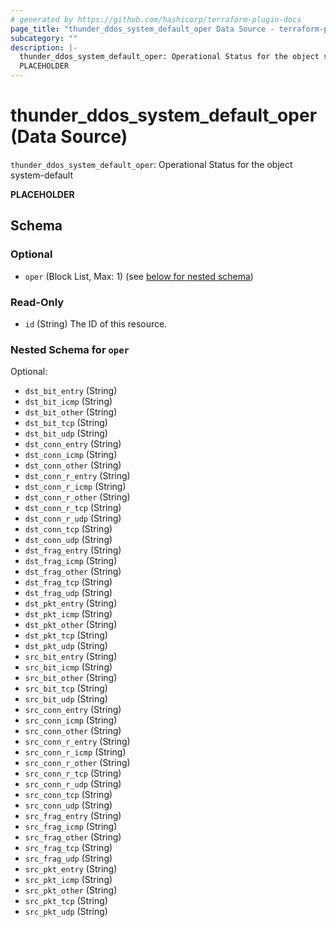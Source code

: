 ```yaml
---
# generated by https://github.com/hashicorp/terraform-plugin-docs
page_title: "thunder_ddos_system_default_oper Data Source - terraform-provider-thunder"
subcategory: ""
description: |-
  thunder_ddos_system_default_oper: Operational Status for the object system-default
  PLACEHOLDER
---
```


# thunder_ddos_system_default_oper (Data Source)

`thunder_ddos_system_default_oper`: Operational Status for the object system-default

__PLACEHOLDER__



<!-- schema generated by tfplugindocs -->
## Schema

### Optional

- `oper` (Block List, Max: 1) (see [below for nested schema](#nestedblock--oper))

### Read-Only

- `id` (String) The ID of this resource.

<a id="nestedblock--oper"></a>
### Nested Schema for `oper`

Optional:

- `dst_bit_entry` (String)
- `dst_bit_icmp` (String)
- `dst_bit_other` (String)
- `dst_bit_tcp` (String)
- `dst_bit_udp` (String)
- `dst_conn_entry` (String)
- `dst_conn_icmp` (String)
- `dst_conn_other` (String)
- `dst_conn_r_entry` (String)
- `dst_conn_r_icmp` (String)
- `dst_conn_r_other` (String)
- `dst_conn_r_tcp` (String)
- `dst_conn_r_udp` (String)
- `dst_conn_tcp` (String)
- `dst_conn_udp` (String)
- `dst_frag_entry` (String)
- `dst_frag_icmp` (String)
- `dst_frag_other` (String)
- `dst_frag_tcp` (String)
- `dst_frag_udp` (String)
- `dst_pkt_entry` (String)
- `dst_pkt_icmp` (String)
- `dst_pkt_other` (String)
- `dst_pkt_tcp` (String)
- `dst_pkt_udp` (String)
- `src_bit_entry` (String)
- `src_bit_icmp` (String)
- `src_bit_other` (String)
- `src_bit_tcp` (String)
- `src_bit_udp` (String)
- `src_conn_entry` (String)
- `src_conn_icmp` (String)
- `src_conn_other` (String)
- `src_conn_r_entry` (String)
- `src_conn_r_icmp` (String)
- `src_conn_r_other` (String)
- `src_conn_r_tcp` (String)
- `src_conn_r_udp` (String)
- `src_conn_tcp` (String)
- `src_conn_udp` (String)
- `src_frag_entry` (String)
- `src_frag_icmp` (String)
- `src_frag_other` (String)
- `src_frag_tcp` (String)
- `src_frag_udp` (String)
- `src_pkt_entry` (String)
- `src_pkt_icmp` (String)
- `src_pkt_other` (String)
- `src_pkt_tcp` (String)
- `src_pkt_udp` (String)


